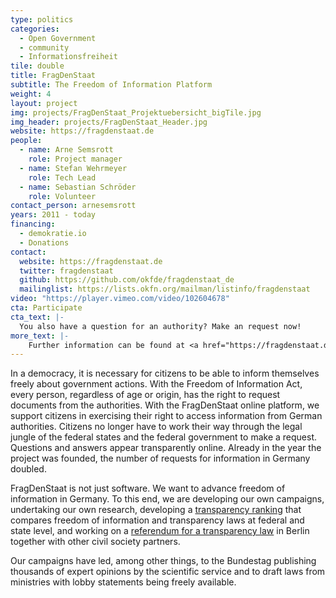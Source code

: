 ```yaml
---
type: politics
categories:
  - Open Government
  - community
  - Informationsfreiheit
tile: double
title: FragDenStaat
subtitle: The Freedom of Information Platform
weight: 4
layout: project
img: projects/FragDenStaat_Projektuebersicht_bigTile.jpg
img_header: projects/FragDenStaat_Header.jpg
website: https://fragdenstaat.de
people:
  - name: Arne Semsrott
    role: Project manager
  - name: Stefan Wehrmeyer
    role: Tech Lead
  - name: Sebastian Schröder
    role: Volunteer
contact_person: arnesemsrott
years: 2011 - today
financing:
  - demokratie.io
  - Donations
contact:
  website: https://fragdenstaat.de
  twitter: fragdenstaat
  github: https://github.com/okfde/fragdenstaat_de
  mailinglist: https://lists.okfn.org/mailman/listinfo/fragdenstaat
video: "https://player.vimeo.com/video/102604678"
cta: Participate
cta_text: |-
  You also have a question for an authority? Make an request now! 
more_text: |-
    Further information can be found at <a href="https://fragdenstaat.de">FragDenStaat.de</a>.
---
```


In a democracy, it is necessary for citizens to be able to inform themselves freely about government actions. With the Freedom of Information Act, every person, regardless of age or origin, has the right to request documents from the authorities. With the FragDenStaat online platform, we support citizens in exercising their right to access information from German authorities. Citizens no longer have to work their way through the legal jungle of the federal states and the federal government to make a request. Questions and answers appear transparently online. Already in the year the project was founded, the number of requests for information in Germany doubled. 
 
FragDenStaat is not just software. We want to advance freedom of information in Germany. To this end, we are developing our own campaigns, undertaking our own research, developing a [transparency ranking]( /projekte/transparenzranking/) that compares freedom of information and transparency laws at federal and state level, and working on a [referendum for a transparency law]( /projekte/volksentscheid/) in Berlin together with other civil society partners. 
 
Our campaigns have led, among other things, to the Bundestag publishing thousands of expert opinions by the scientific service and to draft laws from ministries with lobby statements being freely available. 

